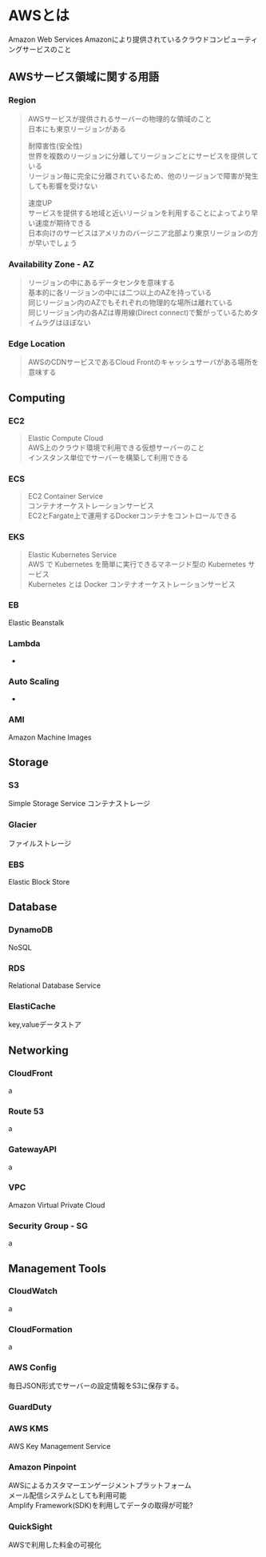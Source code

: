 # AWSとは
Amazon Web Services
Amazonにより提供されているクラウドコンピューティングサービスのこと

## AWSサービス領域に関する用語
### Region
> AWSサービスが提供されるサーバーの物理的な領域のこと  
> 日本にも東京リージョンがある
> 
> 耐障害性(安全性)  
> 世界を複数のリージョンに分離してリージョンごとにサービスを提供している  
> リージョン毎に完全に分離されているため、他のリージョンで障害が発生しても影響を受けない
> 
> 速度UP  
> サービスを提供する地域と近いリージョンを利用することによってより早い速度が期待できる  
> 日本向けのサービスはアメリカのバージニア北部より東京リージョンの方が早いでしょう

### Availability Zone - AZ
> リージョンの中にあるデータセンタを意味する  
> 基本的に各リージョンの中には二つ以上のAZを持っている  
> 同じリージョン内のAZでもそれぞれの物理的な場所は離れている  
> 同じリージョン内の各AZは専用線(Direct connect)で繋がっているためタイムラグはほぼない  

### Edge Location
> AWSのCDNサービスであるCloud Frontのキャッシュサーバがある場所を意味する

## Computing
### EC2
> Elastic Compute Cloud  
> AWS上のクラウド環境で利用できる仮想サーバーのこと  
> インスタンス単位でサーバーを構築して利用できる  

### ECS
> EC2 Container Service  
> コンテナオーケストレーションサービス  
> EC2とFargate上で運用するDockerコンテナをコントロールできる  

### EKS
> Elastic Kubernetes Service  
> AWS で Kubernetes を簡単に実行できるマネージド型の Kubernetes サービス  
> Kubernetes とは Docker コンテナオーケストレーションサービス  

### EB
Elastic Beanstalk
### Lambda
-
### Auto Scaling
-
### AMI
Amazon Machine Images

## Storage
### S3
Simple Storage Service
コンテナストレージ
### Glacier
ファイルストレージ
### EBS
Elastic Block Store

## Database
### DynamoDB
NoSQL
### RDS
Relational Database Service
### ElastiCache
key,valueデータストア

## Networking
### CloudFront
a
### Route 53
a
### GatewayAPI
a
### VPC
Amazon Virtual Private Cloud

### Security Group - SG
a

## Management Tools
### CloudWatch
a
### CloudFormation
a
### AWS Config
毎日JSON形式でサーバーの設定情報をS3に保存する。

### GuardDuty

### AWS KMS
AWS Key Management Service

### Amazon Pinpoint
AWSによるカスタマーエンゲージメントプラットフォーム  
メール配信システムとしても利用可能  
Amplify Framework(SDK)を利用してデータの取得が可能?

### QuickSight
AWSで利用した料金の可視化
